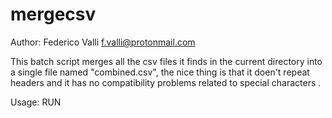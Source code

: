 # mergecsv

Author: Federico Valli
f.valli@protonmail.com 

This batch script merges all the csv files it finds in the current directory into a single file named "combined.csv", the nice thing is that it doen't repeat headers and it has no compatibility problems related to special characters . 

Usage: RUN  